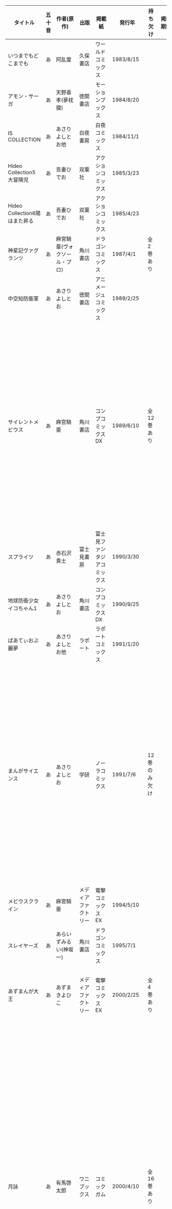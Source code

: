 | タイトル | 五十音 | 作者(原作) | 出版 | 掲載紙 | 発行年 | 持ち欠け | 掲載期間 | サイズ | 各刊発行年　版 |
| ---- | ---- | ---- | ---- | ---- | ---- | ---- | ---- | ---- | ---- |
| いつまでもどこまでも | あ | 阿乱霊 | 久保書店 | ワールドコミックス | 1983/8/15 |  |  | B6 | 1刷 広告付き |
| アモン・サーガ | あ | 天野喜孝(夢枕獏) | 徳間書店 | モーションブックス | 1984/8/20 |  |  | B6 | 1刷 |
| IS COLLECTION | あ | あさりよしとお他 | 白夜書房 | 白夜コミックス | 1984/11/1 |  |  | B6 | 1刷 帯付き超巨大ロボ 北海道に現る |
| Hideo Collection5 大冒険児 | あ | 吾妻ひでお | 双葉社 | アクションコミックス | 1985/3/23 |  |  | B6 | 1刷 |
| Hideo Collection6陽はまた昇る | あ | 吾妻ひでお | 双葉社 | アクションコミックス | 1985/4/23 |  |  | B6 | 1刷 |
| 神星記ヴァグランツ | あ | 麻宮騎亜(ヴォクソール・プロ) | 角川書店 | ドラゴンコミックス | 1987/4/1 | 全2巻あり |  | B6 | 1: 1992/3/10 21刷<br>2: 1992/6/15 12刷 |
| 中空知防衛軍 | あ | あさりよしとお | 徳間書店 | アニメージュコミックス | 1989/2/25 |  |  | B6 | 1刷 超巨大ロボ 北海道に現る<br>復活!無節操超超巨大戦闘兵器 |
| サイレントメビウス | あ | 麻宮騎亜 | 角川書店 | コンプコミックスDX | 1989/6/10 | 全12巻あり |  | B6 | 1: 1991/8/5 19刷<br>2: 1992/8/15 18刷<br>3: 1992/12/5 12刷<br>4: 1991/10/5 2刷<br>5: 1992/6/25 1刷<br>6: 1994/4/25 1刷 帯ハガキ付き<br>7: 1995/8/1 1刷 帯広告付き<br>8: 1996/7/1 1刷 帯広告付き<br>9: 1997/8/1 1刷 帯広告ハガキ付き<br>10: 1998/4/20 1刷 帯広告付き<br>11: 1999/8/258 1刷<br>12: 1999/10/15 1刷 |
| スプライツ | あ | 赤石沢貴士 | 富士見書房 | 富士見ファンタジアコミックス | 1990/3/30 |  |  | B6 | 1刷 帯付き |
| 地球防衛少女イコちゃん1 | あ | あさりよしとお | 角川書店 | コンプコミックスDX | 1990/9/25 |  |  | B6 | 1990/11/5 2版1刷 |
| ぱあてぃおぶ麗夢 | あ | あさりよしとお他 | ラポート | ラポートコミックス | 1991/1/20 |  |  | B6 | 1刷 |
| まんがサイエンス | あ | あさりよしとお | 学研 | ノーラコミックス | 1991/7/6 | 12巻のみ欠け |  | B6 | 1: 1994/11/6 3刷<br>2: 1992/6/6 1刷 帯付き<br>3: 1993/8/6 1刷<br>4: 1994/9/6 1刷<br>5: 1996/2/8 1刷<br>6: 1998/3/6 1刷<br>7: 2001/1/1 刷<br>8: 2007/12/1 2刷<br>9: 2004/9/3 1刷 帯ハガキ付き<br>10: 2007/1/7 1刷 帯ハガキ付き<br>11: 2008/4/10 1刷  ハガキ付き<br>13: 2011/9/14 1刷  ハガキ付き<br>14: 2013/9/10 1刷  ハガキ付き |
| メビウスクライン | あ | 麻宮騎亜 | メディアファクトリー | 電撃コミックスEX | 1994/5/10 |  |  | B6 | 1刷 帯ハガキ付き |
| スレイヤーズ | あ | あらいずみるい(神坂一) | 角川書店 | ドラゴンコミックス | 1995/7/1 |  |  | B6 | 1刷 帯付き |
| あずまんが大王 | あ | あずまきよひこ | メディアファクトリー | 電撃コミックスEX | 2000/2/25 | 全4巻あり |  | B6 | 1: 2002/4/30 31刷 帯付き<br>2: 2002/6/25 23刷 帯付き<br>3: 2002/6/25 11刷 帯付き<br>4: 2002/7/20 2刷 帯付き |
| 月詠 | あ | 有馬啓太郎 | ワニブックス | コミックガム | 2000/4/10 | 全16巻あり |  | B6 | 1: 2000/12/5 5刷 帯付き<br>2: 2001/6/25 3刷 帯付き<br>3: 2001/6/25 2刷<br>4: 2002/1/10 1刷 帯付き<br>5: 2002/7/10 1刷 帯付き<br>6: 2003/3/10 1刷<br>7: 2003/11/10 1刷 帯ハガキ付き<br>8: 2004/12/10 3刷 帯付き<br>9: 2005/1/10 1刷 帯ハガキ付き<br>10: 2005/8/10 1刷 帯ハガキ付き<br>11: 2006/4/10 1刷 帯ハガキ付き<br>12: 2006/11/10 1刷 帯ハガキ広告付き<br>13: 2007/5/10 1刷<br>14: 2007/12/10 1刷<br>15: 2008/8/10 1刷 広告付き<br>15: 2009/4/10 1刷 |
| HAL はいぱあ あかでみっく らぼ | あ | あさりよしとお | ワニブックス | コミックガム | 2000/12/31 | 全2巻あり | 98年12月～01年12月 | B6 | 1: 2000/12/31 1刷 帯付き<br>2: 2002/2/10 1刷 帯付き |
| 荒野の蒸気娘 | あ | あさりよしとお | ワニブックス | コミックガム | 2006/2/10 | 全4巻あり |  | B6 | 1: 2006/2/10 1刷<br>2: 2006/12/10 1刷<br>3: 2007/8/10 1刷 ハガキ広告付き<br>4: 2008/6/10 1刷 ハガキ広告付き |
| くわがたツマミ | あ | あさりよしとお | JIVE | CRコミックスDX | 2008/11/15 |  |  | B6 | 1刷 |
| 大阪万博 | あ | あずまきよひこ | メディアファクトリー | 電撃コミックスEX | 2009/10/27 |  |  | B6 | 1刷 帯付き |
| 20世紀のための吾妻ひでお | あ | 吾妻ひでお | 河出書房 | - | 2012/1/30 |  |  | B6 | やけくそ天使<br>スクラップ学園<br>どろろん忍者<br> どーでもいんなーすぺーす<br>Dr.アジマフ ロボット連れて<br>不気味が走る<br>ちびママちゃん |
| なつのロケット | あ | あさりよしとお | 白泉社 | 楽園コミックス | 2015/12/8 |  |  | B6 | 1刷 |
| 微熱空間 | あ | 蒼樹うめ | 白泉社 | 楽園コミックス | 2016/5/3 | 1～2巻のみ |  | B6 | 1: 2016/5/3 1刷 帯付き<br>2: 2018/5/2 1刷 帯付き |
| なつのロケット団 | あ | あさりよしとお | 白泉社 | 楽園コミックス | 2016/6/5 | 全2巻あり |  | B6 | 1: 2016/6/5 1刷 帯付き<br>2: 2021/12/5 1刷 帯付き |
| mono | あ | あfろ | 芳文社 | きららコミックス | 2018/11/9 | 1巻のみ |  | B6 | 1: 2018/11/9 1刷 帯付き |
| GBボンバー | い | いのまたむつみ | 徳間書店 | モーションブックス | 1984/4/20 |  |  | B6 | 1刷 |
| ベル☆スタア強盗団 | い | 伊藤明弘 | 角川書店 | ドラゴンコミックス | 1995/3/1 | 全3巻あり |  | B6 | 1:1995/3/1 1刷 帯広告付き<br>2: 1995/3/1 1刷 帯付き 3:1998/5/1 1刷 帯付き |
| いのうえ空DX | い | いのうえ空 | 角川書店 | ドラゴンコミックス | 2002/7/1 |  |  | B6 | 1刷 帯付き |
| カメラバカにつける薬 | い | 飯田ともき | インプレス | デジタルカメラマガジン | 2022/7/1 |  |  | B6 | 1刷 |
| レジェンドオブレムネア | う | うるし原智志(よしもときんじ) | 学研 | ノーラコミックス | 1991/10/6 | 全3巻あり |  | B6 | 1: 1991/10/6 1刷<br>2: 1992/5/6 1刷<br>3: 1993/3/6 1刷 |
| ブルーセンチネル | う | うらべすう | フランス書院 | Xコミックス | 1993/7/10 |  |  | B6 | 1刷 広告付き |
| プラスチックリトル | う | うるし原智志 | 学研 | ノーラコミックス | 1994/5/6 |  |  | B6 | 1刷 |
| キラリティー | う | うるし原智志 | 学研 | ノーラコミックス | 1996/3/6 | "1 | 3巻欠け" |  | B6 | 2: 1996/3/6 1刷 |
| 悠久黙示録エイドロンシャドー | う | うるし原智志(よしもときんじ) | メディアワークス | 電撃コミックスEX | 1999/12/25 | 全2巻あり |  | B6 | 1: 1999/12/25 1刷<br>2: 2002/5/15 1刷 帯付き |
| ダーククリムゾン改訂版 | う | うるし原智志 | ムービック | - | 2010/10/30 | 全4巻あり |  | B6 | 1: 2010/10/30 1刷<br>2: 2010/10/30 1刷<br>3: 2010/10/30 1刷<br>4: 2010/10/30 1刷 |
| プラスチックリトル オールカラー完全版 | う | うるし原智志 | 学研 | ノーラ | 2012/10/13 |  |  | B5 |  |
| レジェンドオブレムネア 銀の章・金の章 | う | うるし原智志(よしもときんじ) | 学研 | ノーラ |  | 全2巻あり |  | B5 |  |
| AKIRA | お | 大友克洋 | 講談社 | ヤングマガジン | 1984/9/21 | 全6巻あり | 82年24号～90年28号 | B5 | 1: 1995/9/20 37刷<br>2: 1995/3/20 27刷<br>3: 1995/3/20 22刷<br>4: 1995/9/20 24刷<br>5: 1990/12/11 1刷<br>6: 1993/3/23 1刷 |
| 飛行人・アニマル! | お | 大貫健一 | 角川書店 | ニュータイプ | 1992/2/20 |  |  | B6 | 1刷 帯付き |
| 電撃ピカチュウ | お | おのとしひろ | 小学館 | 別冊コロコロ | 1997/11/25 | 全4巻あり |  | B6 | 1: 1997/11/25 1刷<br>2: 1998/7/25 1刷<br>3: 1999/5/25 1刷<br>4: 2000/2/25 1刷 シール貼り直し |
| ワンダートレック かがみあきら作品集2 | か | かがみあきら | ラポート | - | 1986/6/1 | 1巻所持 |  | B5 | 1: 2000/1/17 1刷<br>2: 2000/3/1 1刷 |
| バイクランド | か | 神塚ときお | 白夜書房 | - | 1991/7/20 |  |  | B6 | 1刷 |
| 聖騎士ダンバイン異伝 エグザイルサーガ | き | 衣谷遊 | バンダイ | P.Cコミックス | 1991/2/15 |  |  | B6 | 1刷 |
| GA芸術科アートデザインクラス | き | きゆづきさとこ | 芳文社 | きららコミックス | 2006/10/12 | 全7巻あり | 2004年9月号～ | B6 | 1: 2008/10/31 8刷 帯売り上げカード付き<br>2: 2008/2/12　1刷 帯売り上げカード付き<br>3: 2009/9/11　1刷 帯売り上げカード付き<br>4: 2011/11/141 1刷 帯売り上げカードクリアカード付き<br>5: 2012/9/11 1刷 帯売り上げカード付き<br>6: 2014/2/11 1刷 帯売り上げカードクリアカード付き<br>6: 2016/3/13 1刷 帯売り上げカード付き |
| 20面相におねがい!! | く | CLAMP | 角川書店 | ニュータイプ | 1990/6/15 | 全2巻あり |  | B6 | 1: 1994/7/1 24刷<br>2: 1994/7/1 16刷 |
| 学園特警デュカリオン | く | CLAMP | 角川書店 | ニュータイプ | 1992/3/3 | 全2巻あり |  | B6 | 1: 1992/3/3 1刷<br>2: 1993/7/1 2刷 |
| 魔法騎士レイアース | く | CLAMP | 講談社 | なかよし | 1994/7/22 | 全3巻あり |  | B6 | 1: 1995/1/25 4刷<br>2: 1994/11/22 1刷<br>3: 1995/3/6 1刷 |
| 魔法騎士レイアース2 | く | CLAMP | 講談社 | なかよし | 1995/7/26 | 全3巻あり |  | B6 | 1: 1995/7/26 1刷<br>2: 1995/12/18 1刷<br>3: 1996/4/23 1刷 |
| unbalance angel ミナミ | こ | 湖川友兼 | 徳間書店 | モーションブックス | 1984/11/20 |  |  | B6 | 1刷 |
| アートオブドラゴンズヘブン | こ | 小林誠 | 日本出版社 | ボムコミックス | 1988/5/20 |  |  | B6 | 1刷 帯付き |
| 電子妖精アバタモエクボ | こ | こやま基夫 | アスキー | アスキーコミックス | 1992/6/22 | 全3巻あり |  | B6 | 1:1992/6/22 1刷<br>2: 1993/7/22 1刷 帯付き 3:1994/5/22 1刷 帯付き |
| 高河ゆん初期傑作集 | こ | 高河ゆん | 双葉社 | - | 1997/10/15 |  | 88年1月～91年11月 | B6 | 1刷 |
| サイバーコミックス 03 | さ | サイバーコミックス | バンダイ | - | 1988/8/30 |  |  | B6 | 1刷 そうま竜也「日本上陸ヤンキー娘」 |
| サイバーコミックス 06 | さ | サイバーコミックス | バンダイ | - | 1989/3/1 |  |  | B6 | 1刷 そうま竜也「たおせカラオケ番長2」 |
| サイバーコミックス 11 | さ | サイバーコミックス | バンダイ | - | 1989/9/10 |  |  | B6 | 1刷 そうま竜也「Zガンダム ユーロサーカス第１話」 |
| サイバーコミックス 14 | さ | サイバーコミックス | バンダイ | - | 1989/12/10 |  |  | B6 | 1刷 |
| マルトゥスの血族 | さ | 沢田一 | 富士見書房 | ドラゴンマガジン | 1992/3/30 | 全6巻あり | 90年9月～97年7月 | B6 | 1: 1992/11/30 2刷 帯ハガキ付き<br>2: 1993/3/30 1刷 帯ハガキ付き<br>3: 1994/3/30 1刷 帯ハガキ付き<br>4: 1995/9/30 1刷 帯付き<br>5: 1996/12/1 1刷 帯付き<br>6: 1999/11/1 1刷 帯付き |
| 楽園通信社綺談 | さ | 佐藤明機 | ホビージャパン | ホビージャパンコミックス | 1995/1/1 |  |  | B6 | 1刷 |
| フェザータッチオペレーション | し | 柴田昌弘 | 新書館 | ペーパームーンコミックス | 1984/8/10 | 1～3巻未完 |  | B5 | 1: 1984/8/10 1刷<br>2: 1986/6/10 1刷<br>3: 1987/8/10 1刷 |
| ドミニオン | し | 士郎正宗 | 青心社 | - | 1993/1/27 |  |  | B6 | 2刷 1993/2/24 |
| スカーレット・ウィザードプラス | し | 忍青龍(茅田砂湖) | 中央公論新社 | - | 2000/12/15 | 全2巻あり |  | B6 | 1: 2004/1/10 5刷<br>2: 2004/1/10 2刷 |
| 観光王国 | す | 須藤真澄 | ふゅーじょんぷろだくと | コミックボックス<br>SFマガジン | 1989/4/20 |  |  | B6 | 1刷 |
| ワルキューレの冒険外伝 | す | 杉森建 | 電波新聞社 | ビデオゲームコミックス | 1989/10/20 |  |  | B6 | 1刷 ハガキ付き |
| 子午線を歩く 須藤真澄作品集2 | す | 須藤真澄 | ふゅーじょんぷろだくと |  | 1990/10/1 |  | 88年1月～90年4月 | B6 | 1刷 |
| 振袖いちま | す | 須藤真澄 | 偕成社 | コミックファンタジー | 1993/1/1 | 全3巻あり | 90年11月～95年11月 | B6 | 1: 1993/1/1 1刷<br>2: 1994/4/1 1刷<br>3: 2002/10/14 1刷(ビームコミックス) |
| アクアリウム | す | 須藤真澄 | 新声社 | ゲーメストコミックス | 1994/6/30 |  |  | B6 | 1刷 |
| 電気ブラン | す | 須藤真澄 | 竹書房 |  | 1996/4/18 |  | 同人誌など80年～85年 | B6 | 復刻1刷 |
| ごきんじょ冒険対 | す | 須藤真澄 | 竹書房 | まんがくらぶ | 1997/7/27 |  | 95年7月～96年9月 | B6 | 1刷 |
| 金魚銀魚 | す | 須藤真澄 | アスペクト | がくゆう | 1999/3/29 |  | 87年4月～94年3月 | B6 | 1刷 |
| てぬのほそみち | す | 須藤真澄 | 秋田書店 | きららセーズ | 1999/11/25 |  | 96年10月～99年5月 | B6 | 1刷 |
| あゆみ | す | 須藤真澄 | エンターブレイン | ビームコミックス | 2001/12/6 |  | 84年～00年 | B6 | 1刷 |
| 嘆きのサイレン | す | 鈴木理華(茅田砂湖) | 中央公論新社 | - | 2005/7/25 | 全3巻あり |  | B6 | 1: 2005/7/25 1刷<br>2: 2006/5/25 1刷<br>3: 2007/3/25 1刷 |
| プライベーツライヴ 園田健一作品集 | そ | 園田健一 | ムービック |  | 1987/3/31 |  |  | B6 | 1刷 ハガキ付き |
| キャッ党忍伝てやんでえ そうま竜也作品集 | そ | そうま竜也 | メディアワークス | MXコミックス | 1994/6/10 |  |  | B6 | 1刷 帯ハガキ広告付き |
| 人魚の森 | た | 高橋留美子 | 小学館 | 週刊サンデー | 1988/5/20 |  |  | B6 | 1992/12/20 19刷 |
| 人魚の傷 | た | 高橋留美子 | 小学館 | 週刊サンデー | 1993/1/15 |  |  | B6 | 1993/8/20 4刷 |
| 新万能文化猫娘 誕生編 | た | 高田祐三 | 角川書店 | コミックスA | 1993/3/1 |  |  | B6 | 1刷 帯付き |
| アップルパラダイス | た | 竹本泉 | ホビージャパン | ホビージャパンコミックス | 1994/8/1 | "2 | 3巻欠け" |  | B6 | 1: 1994/8/1 1刷 |
| 秘境探検ファム&イーリー1 | た | 田中久仁彦 | ホビージャパン | ホビージャパンコミックス | 1995/10/1 |  |  | B6 | 1995/11/20 3刷 帯付き |
| TAKE MOON | た | 武梨えり | 一迅社 | メディアコミックス | 2004/7/15 | 全2巻あり |  | B6 | 1: 2010/11/24 10刷<br>2: 2006/9/1 1刷 帯付き |
| 一撃必虫ホイホイさん | た | 田中久仁彦 | メディアファクトリー | 電撃コミックスEX | 2004/10/25 |  |  | B6 | 1刷 帯ハガキ付き |
| ゆるゆる | た | たかみち | 少年画報社 | ヤングキング | 2010/5/3 | 全3巻あり |  | B6 | 1: 2010/5/3 1刷<br>2: 2012/8/2 1刷<br>3: 2013/8/24 1刷 |
| クロスファイア | ち | ちみもりお | 久保書店 | ワールドコミックス | 1985/4/1 |  |  | B6 | 1刷 |
| 冥王計画ゼオライマー | ち | ちみもりお | 久保書店 | ワールドコミックス | 1986/3/25 |  |  | B6 | 1刷 |
| 冥王計画ゼオライマー 完全版 | ち | ちみもりお | 徳間書店 | - | 2008/1/1 |  |  | B6 | 1刷 |
| ロマンシア | つ | 円英智(寺田憲史) | 角川書店 | ドラゴンコミックス | 1988/5/15 |  |  | B6 | 1988/5/15 1刷 帯付き |
| ザナドゥ | と | 都築和彦 | 角川書店 | ドラゴンコミックス | 1987/6/15 |  |  | B6 | 1988/6/25 8刷 帯付き |
| ぱらいそ | と | 道満晴明 | ワニマガジン | ワニマガジン | 2011/2/25 | 全2巻あり |  | B6 | 1: 2011/7/15 7刷<br>2: 2013/7/20 1刷 |
| ファイブスター物語 | な | 永野護 | 角川書店 | ニュータイプ | 1987/5/21 | 全7巻あり |  | B6 | 1: 1992/3/25 38刷<br>1 1998EDITION: 2007/11/1 改訂17刷<br>2: 1991/10/15 24刷<br>2: 2005/3/1 1刷 ハガキ付き<br>3: 1990/9/1 1刷<br>4: 1991/10/1 1刷<br>5: 1992/11/20 1刷<br>6: 1994/3/20 1刷<br>7: 1995/9/20 4刷<br>8: 2000/11/20 14刷<br>9: 1998/9/30 1刷<br>10: 2000/10/1 1刷<br>11: 2003/4/30 1刷<br>12: 2006/4/10 1刷<br>13: 2018/6/12 2刷 帯付き<br>14: 2018/2/10 1刷 帯付き<br>15: 2019/12/10 1刷 帯ハガキ付き<br>16: 2021/10/8 1刷 帯ハガキ付き<br>17: 2023/3/10 1刷 帯ハガキ付き |
| フールフォーザシティ | な | 永野護 | 角川書店 | ニュータイプ | 1987/10/21 |  |  | B6 | 1: 1998/1/10 30刷 |
| ファイブスター物語リブート | な | 永野護 | 角川書店 | ニュータイプ | 2011/2/10 | 全7巻あり |  | B6 | 1: 2011/6/7 3刷 広告付き<br>2: 2011/4/9 1刷 広告ハガキ付き<br>3: 2011/6/10 1刷 広告ハガキ付き<br>4: 2011/8/10 1刷<br>5: 2011/10/8 1刷<br>6: 2012/1/10 1刷 広告ハガキ付き<br>7: 2012/3/10 1刷 |
| ファイブスター物語トレーサー | な | 永野護 | 角川書店 | ニュータイプ | 2012/10/10 | 全2巻あり |  | B6 | 1: 2012/10/10 1刷 帯付き<br>2: 2013/3/25 1刷 |
| オレンジトリップ0926 | は | 服部あゆみ | 徳間書店 | モーションブックス | 1984/12/20 |  |  | B6 | 1刷 |
| 轟世剣ダイ・ソード | は | 長谷川裕一 | 徳間書店 | キャプテンコミックス | 1995/5/15 | 全7巻あり |  | B6 | 1: 1995/5/15 1刷<br>2: 1995/6/10 1刷<br>3: 1995/7/10 1刷<br>4: 1995/8/15 1刷<br>5: 1996/4/25 1刷<br>6: 1996/11/25 1刷<br>7: 1997/1/20 1刷 |
| ぼっち・ざ・ろっく! | は | はまじあき | 芳文社 | きららMAX | 2019/3/14 | 1～6巻あり |  | B5 | 1: 2023/3/10 19刷 帯付き<br>2: 2023/2/15 13刷 帯付き<br>3: 2020/11/25 137刷<br>4: 2020/11/25 125刷<br>5: 2020/11/25 100刷<br>6: 2020/11/25 104刷 |
| ぼっち・ざ・ろっく!アンソロジー | は | はまじあき | 芳文社 | きららMAX | 2019/3/14 | 2巻欠け |  | B5 | 1: 2023/4/30 10刷 帯付き |
| ハンバーガーちゃん絵日記 | は | ハンバーガー | 角川書店 | - | 2021/5/27 |  |  | B6 | 1刷 帯付き |
| 無敵少女ラミー | ひ | 平野俊弘(石川賢) | 徳間書店 | モーションブックス | 1984/7/20 |  |  | B6 | 1刷 |
| 真弾劾凰聖伝DOLL1 | ひ | 平野俊弘 | 学研 | ノーラコミックス | 1992/3/6 | 2～5巻欠け |  | B6 | 1: 1992/3/6 1刷 |
| 月曜日のたわわ | ひ | 比村奇石 | 講談社 | ヤングマガジン | 2021/4/21 | 1～9巻続刊 | 20年51号～ | B5 | 1: 2021/4/21 2刷<br>2: 2021/8/2 1刷<br>3: 2021/12/6 1刷<br>4: 2022/4/4 1刷<br>5: 2022/8/1 1刷<br>6: 2022/12/5 1刷<br>7: 2023/5/8 1刷<br>8: 2023/8/7 1刷<br>9: 2023/12/4 1刷 |
| 茶目子 | ふ | 藤原カムイ | 新書館 | - | 1986/2/5 |  |  | B6 | 1刷 |
| ドーラ 失われた世界 | ま | 真鍋譲治 | 新書館 | ペーパームーンコミックス | 1988/1/10 |  |  | B5 | 1刷 |
| アウトランダーズ愛蔵版 | ま | 真鍋譲治 | 白泉社 | ジェッツコミックス | 1989/7/31 | 全2巻あり |  | B6 | 1: 1990/2/20 3刷<br>2: 198911/15 2刷 |
| バンパネラ | ま | 真鍋譲治 | 富士見書房 | 富士見ファンタジアコミックス | 1991/2/10 |  |  | B6 | 1刷 帯付き |
| 風の谷のナウシカ | み | 宮崎駿 | 徳間書店 | アニメージュ | 1983/8/25 | 全7巻あり | 82年2月号～ | B5 | 1: 2020/11/25 150刷<br>2: 2020/11/25 148刷<br>3: 2020/11/25 137刷<br>4: 2020/11/25 125刷<br>5: 2020/11/25 100刷<br>6: 2020/11/25 104刷<br>7: 2020/11/25 99刷 |
| マリオネットジェネレーション | み | 美樹本晴彦 | 角川書店 | ニュータイプ | 1989/7/1 | 全5巻あり |  | B6 | 1: 1991/12/1 5刷<br>2: 1991/10/1 1刷 帯付き<br>3: 1994/4/30 1刷<br>4: 1997/4/30 1刷 帯ハガキ付き<br>5: 1998/3/30 1刷 ハガキ付き |
| はいぱ～ぽりす | み | MEE | 角川書店 | ドラゴンコミックス | 1994/4/1 | 全10巻あり |  | B6 | 1: 1997/4/1 3刷<br>2: 1997/4/1 3刷<br>3: 1997/4/1 2刷<br>4: 1997/9/1 1刷<br>5: 1999/5/1 1刷<br>6: 2000/8/1 1刷<br>7: 2001/10/1 1刷 帯付き<br>8: 2002/8/1 1刷 帯付き<br>9: 2003/5/1 1刷 帯付き<br>10: 2004/10/1 1刷 帯付き |
| 宇宙課々付エヴァ・レディ | み | 御米椎 | 竹書房 | バンブーコミックス | 1994/4/28 | 2巻欠け |  | B6 | 1: 1994/4/28 1刷 |
| パワード ミユちゃん | め | MEIMU | 久保書店 | ワールドコミックス | 1987/8/25 | 全2巻あり |  | B6 | 1: 1987/8/25 1刷<br>2: 1989/4/20 1刷 |
| じょしらく | や | ヤス(久米田康治) | 講談社 | 別冊少年マガジン | 2010/5/17 | 全6巻あり |  | B6 | 1: 2012/6/4 4刷 帯付き<br>2: 2012/6/4 2刷 帯付き<br>3: 2012/6/4 2刷 帯付き<br>4: 2012/6/8 1刷 帯付き<br>5: 2013/2/8 1刷 帯付き<br>6: 2013/11/8 1刷 帯付き |
| ぱろでぃわぁるど | ゆ | ゆうきまさみ | みのり書房 | OUTコミックス | 1985/10/5 |  |  | B6 | 1刷 |
| マジカルルシィ ゆうきまさみ初期作品集 | ゆ | ゆうきまさみ | ラポート | ラポートコミックス | 1987/5/1 |  |  | B6 | 8刷 |
| アッセンブルインサート | ゆ | ゆうきまさみ | みのり書房 | OUTコミックス | 1988/3/20 |  |  | B6 | 1刷 |
| ヤマトタケルの冒険 | ゆ | ゆうきまさみ | みのり書房 | OUTコミックス | 1989/12/30 |  |  | B6 | 1刷 |
| 鉄腕バーディー 第1巻 | ゆ | ゆうきまさみ | 小学館 | 週刊サンデー | 1996/8/15 |  |  | B6 | 1刷 |
| 馬なり1ハロン劇場 | よ | よしだみほ | 双葉社 | アクションコミックス | 1992/6/12 | 1～6巻あり |  | B6 | 1: 1995/12/15 22刷<br>2: 1995/12/15 13刷<br>3: 1995/11/23 11刷<br>4: 1996/1/7 8刷<br>5: 1994/9/27 1刷<br>6: 1996/1/7 6刷 |
| メタルスレイダーグローリー エイミアの面影 | よ | よしみる | メディアワークス | 電撃コミックスEX | 1995/8/25 |  |  | B6 | 1刷 |
| 吉田戦車のゲーム漫画大全兄 | よ | 吉田戦車 | エンターブレイン | ビームコミックス | 2004/1/5 |  |  | B6 | 2006/2/10 6刷 |
| 16bitセンセーション | わ | 若木民喜 | 角川書店 | - | 2020/9/14 | 全2巻あり |  | B6 | 1: 2020/10/15 2帯付き<br>2: 2021/11/6 1刷 帯付き |
| 美少女症候群 | ん | アンソロジー | ふゅーじょんぷろだくと | - | 1985/8/1 |  |  | B6 | 1刷 |
| 美少女症候群6 | ん | アンソロジー | ふゅーじょんぷろだくと | - | 1987/12/1 |  |  | B6 | 1刷 |
| コミックガンバスター | ん | アンソロジー | バンダイ | P.Cコミックス | 1989/8/10 |  |  | B6 | 1刷 |
| マシンヘッド 02 | ん | アンソロジー | 白夜書房 | - | 1989/10/20 |  |  | B6 | 1刷 ハガキ付き そうま竜也「イミテーションガール」 |
| エリアルコミック | ん | アンソロジー | 朝日ソノラマ | - | 1990/8/25 | 全14巻あり |  | B6 | 1: 1990/8/25 1刷 帯付き<br>2: 1990/12/25 1刷<br>3: 1991/3/25 1刷<br>4: 1991/6/25 1刷 帯付き<br>5: 1991/9/15 1刷<br>6: 1991/11/15 1刷<br>7: 1992/2/1 刷 帯付き<br>8: 1992/4/1 1刷 帯付き<br>9: 1992/5/30 1刷 帯付き<br>10: 1992/8/25 1刷 帯付き<br>11: 1992/9/30 1刷 帯付き<br>12: 1992/12/25 1刷 帯付き<br>13: 1993/3/10 1刷 帯付き<br>14: 1993/4/30 1刷 帯付き |
| コミックガンバスター2 | ん | アンソロジー | バンダイ | P.Cコミックス | 1991/5/10 |  |  | B6 | 1刷 |
| コミックマスター16 | ん | アンソロジー | ホビージャパン | - | 1993/9/18 |  |  | B6 | 1刷 連載「楽園通信社綺談」、<br>田中久仁彦「ブッタギレイヤー」、<br>「ゆみみみっくす」 |
| ロリアルコミック1.0 | ん | アンソロジー | 朝日ソノラマ | - | 1993/9/30 |  |  | B6 | 1刷 |
| ToHeartコミックアンソロジーVol.5 | ん | アンソロジー | スタジオDNA | - | 2000/6/1 |  |  | B6 | 1刷 ハガキ付き |
| 機動戦士ガンダム THE ANTHOLOGY VOL.2 | ん | アンソロジー | 角川書店 | コミックスA | 2003/9/1 |  |  | B6 | 1刷 広告ハガキ付き あさりよしとお「Fight!」 |
| エリアル読本 | ん | アンソロジー | 朝日ソノラマ | - | 2004/8/20 |  |  | B6 | 1刷 帯CD「ARIELⅢ 野良無人戦艦の恐怖」付き |
